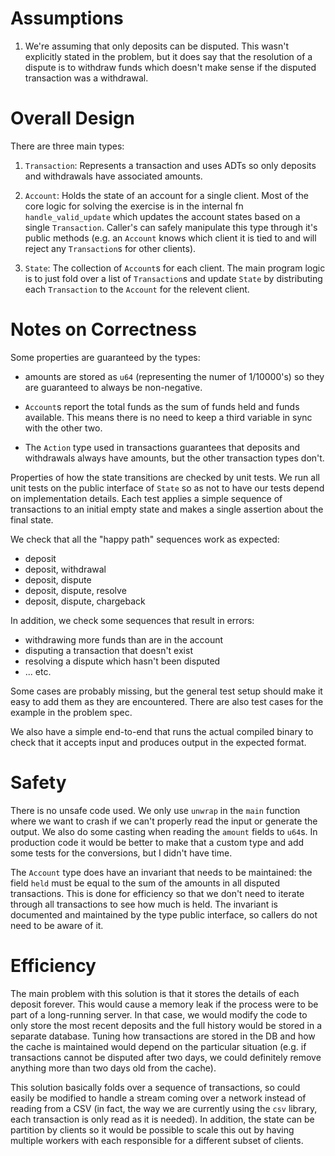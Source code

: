 # Assumptions
1. We're assuming that only deposits can be disputed. This wasn't explicitly
stated in the problem, but it does say that the resolution of a dispute is to
withdraw funds which doesn't make sense if the disputed transaction was a
withdrawal.

# Overall Design
There are three main types:

1. `Transaction`: Represents a transaction and uses ADTs so only deposits and
withdrawals have associated amounts.  

1. `Account`: Holds the state of an account for a single client.  Most of the
core logic for solving the exercise is in the internal fn `handle_valid_update`
which updates the account states based on a single `Transaction`. Caller's can
safely manipulate this type through it's public methods (e.g. an `Account` knows
which client it is tied to and will reject any `Transaction`s for other
clients).

1. `State`: The collection of `Account`s for each client. The main program logic
is to just fold over a list of `Transaction`s and update `State` by distributing
each `Transaction` to the `Account` for the relevent client.


# Notes on Correctness
Some properties are guaranteed by the types:

- amounts are stored as `u64` (representing the numer of 1/10000's) so they
are guaranteed to always be non-negative. 

- `Account`s report the total funds as the sum of funds held and funds available.
This means there is no need to keep a third variable in sync with the other two.

- The `Action` type used in transactions guarantees that deposits and
withdrawals always have amounts, but the other transaction types don't.

Properties of how the state transitions are checked by unit tests. We run all
unit tests on the public interface of `State` so as not to have our tests depend
on implementation details. Each test applies a simple sequence of transactions
to an initial empty state and makes a single assertion about the final state.

We check that all the "happy path" sequences work as expected:

- deposit
- deposit, withdrawal
- deposit, dispute
- deposit, dispute, resolve
- deposit, dispute, chargeback

In addition, we check some sequences that result in errors:

- withdrawing more funds than are in the account
- disputing a transaction that doesn't exist
- resolving a dispute which hasn't been disputed
- ... etc.

Some cases are probably missing, but the general test setup should make it easy
to add them as they are encountered. There are also test cases for the example
in the problem spec.

We also have a simple end-to-end that runs the actual compiled binary to check
that it accepts input and produces output in the expected format.


# Safety
There is no unsafe code used. We only use `unwrap` in the `main` function where
we want to crash if we can't properly read the input or generate the output. We
also do some casting when reading the `amount` fields to `u64`s. In production
code it would be better to make that a custom type and add some tests for the
conversions, but I didn't have time.

The `Account` type does have an invariant that
needs to be maintained: the field `held` must be equal to the sum of the amounts
in all disputed transactions. This is done for efficiency so that we don't need
to iterate through all transactions to see how much is held. The invariant is 
documented and maintained by the type public interface, so callers do not need
to be aware of it.


# Efficiency
The main problem with this solution is that it stores the details of each
deposit forever. This would cause a memory leak if the process were to be part
of a long-running server. In that case, we would modify the code to only store
the most recent deposits and the full history would be stored in a separate
database. Tuning how transactions are stored in the DB and how the cache is
maintained would depend on the particular situation (e.g. if transactions cannot
be disputed after two days, we could definitely remove anything more than two
days old from the cache).

This solution basically folds over a sequence of transactions, so could easily
be modified to handle a stream coming over a network instead of reading from a
CSV (in fact, the way we are currently using the `csv` library, each transaction
is only read as it is needed). In addition, the state can be partition by
clients so it would be possible to scale this out by having multiple workers
with each responsible for a different subset of clients.
